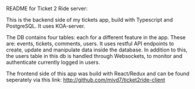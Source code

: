 README for Ticket 2 Ride server:

This is the backend side of my tickets app, build with Typescript
and PostgreSQL. It uses KOA-server.

The DB contains four tables: each for a different feature in the app. These are:
events, tickets, comments, users. It uses restful API endpoints to create, update and
manipulate data inside the database. In addition to this, the users table in this db
is handled through Websockets, to monitor and authenticate currently logged in users.

The frontend side of this app was build with React/Redux and can be found seperately via this link:
http://github.com/mivd7/ticket2ride-client
